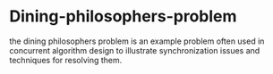 # Dining-philosophers-problem
the dining philosophers problem is an example problem often used in concurrent algorithm design to illustrate synchronization issues and techniques for resolving them.
